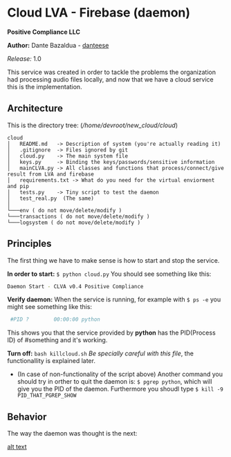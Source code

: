 # Cloud LVA - Firebase (daemon)

**Positive Compliance LLC**

**Author:** Dante Bazaldua - [danteese](https://github.com/danteese)

*Release:* 1.0

This service was created in order to tackle the problems the organization had processing audio files locally, and now that we have a cloud service this is the implementation. 

Architecture
------------

This is the directory tree: (_/home/devroot/new_cloud/cloud_)
```
cloud
│   README.md   -> Description of system (you're actually reading it)
│   .gitignore  -> Files ignored by git 
│   cloud.py    -> The main system file
│   keys.py     -> Binding the keys/passwords/sensitive information
│   mainCLVA.py -> All classes and functions that process/connect/give result from LVA and firebase
│   requirements.txt -> What do you need for the virtual enviorment and pip 
│   tests.py    -> Tiny script to test the daemon
│   test_real.py  (The same)
│
└───env ( do not move/delete/modify )
└───transactions ( do not move/delete/modify )
└───logsystem ( do not move/delete/modify )
```

Principles 
----------

The first thing we have to make sense is how to start and stop the service. 

**In order to start:** `$ python cloud.py` You should see something like this:

```bash
Daemon Start - CLVA v0.4 Positive Compliance
 ```
**Verify daemon:** When the service is running, for example with `$ ps -e` you might see something like this:

```bash
 #PID ?        00:00:00 python
 ```
This shows you that the service provided by **python** has the PID(Process ID) of #something and it's working.

**Turn off:** `bash killcloud.sh` _Be specially careful with this file_, the functionallity is explained later.

* (In case of non-functionality of the script above) Another command you should try in orther to quit the daemon is: `$ pgrep python`, which will give you the PID of the daemon. Furthermore you shoudl type `$ kill -9 PID_THAT_PGREP_SHOW`

Behavior
--------

The way the daemon was thought is the next: 

[alt text](https://github.com/PositiveGCP/cloudDaemon/blob/master/UML.jpg "UML")
